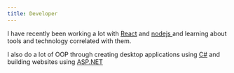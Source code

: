 ```yaml
---
title: Developer
---
```


I have recently been working a lot with [React](https://en.wikipedia.org/wiki/React_(JavaScript_library)) and [ nodejs ]("https://en.wikipedia.org/wiki/Node.js") and learning about tools and technology correlated with them.

I also do a lot of OOP through creating desktop applications using [C#](https://en.wikipedia.org/wiki/C_Sharp_(programming_language)) and building websites using [ASP.NET](https://en.wikipedia.org/wiki/ASP.NET)
